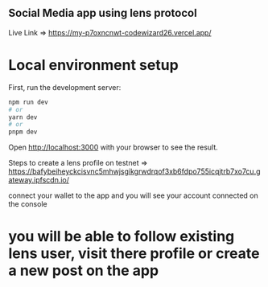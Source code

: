 

## Social Media app using lens protocol 
Live Link => https://my-p7oxncnwt-codewizard26.vercel.app/

# Local environment setup

First, run the development server:

```bash
npm run dev
# or
yarn dev
# or
pnpm dev
```

Open [http://localhost:3000](http://localhost:3000) with your browser to see the result.

Steps to create a lens profile on testnet => https://bafybeiheyckcisvnc5mhwjsgikgrwdrqof3xb6fdpo755icqjtrb7xo7cu.gateway.ipfscdn.io/

connect your wallet to the app and you will see your account connected on the console

# you will be able to follow existing lens user, visit there profile or create a new post on the app


